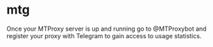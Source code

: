 # mtg

Once your MTProxy server is up and running go to @MTProxybot and register your proxy with Telegram to gain access to usage statistics.